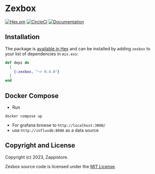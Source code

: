 # Zexbox

[![Hex.pm](https://img.shields.io/hexpm/v/zexbox.svg)](https://hex.pm/packages/zexbox)
[![CircleCI](https://dl.circleci.com/status-badge/img/gh/Intellection/zexbox/tree/master.svg?style=shield)](https://dl.circleci.com/status-badge/redirect/gh/Intellection/zexbox/tree/master)
[![Documentation](https://img.shields.io/badge/documentation-gray)](https://hexdocs.pm/zexbox/api-reference.html)

## Installation

The package is [available in Hex](https://hex.pm/docs/publish) and can be installed
by adding `zexbox` to your list of dependencies in `mix.exs`:

```elixir
def deps do
  [
    {:zexbox, "~> 0.4.0"}
  ]
end
```

## Docker Compose

- Run

```
docker compose up
```

- For grafana browse to `http://localhost:3000/`
- use `http://influxdb:8086` as a data source

## Copyright and License

Copyright (c) 2023, Zappistore.

Zexbox source code is licensed under the [MIT License](LICENSE.md).
